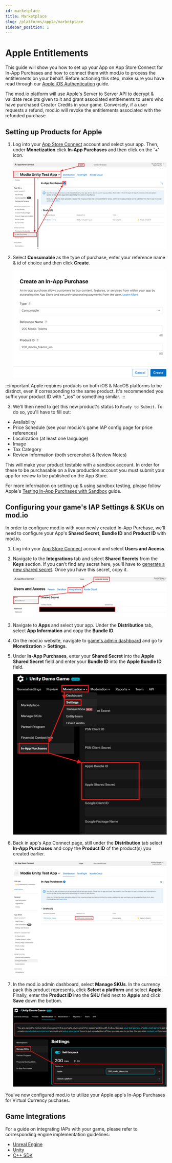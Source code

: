 ```yaml
---
id: marketplace
title: Marketplace
slug: /platforms/apple/marketplace
sidebar_position: 1
---
```


# Apple Entitlements

This guide will show you how to set up your App on App Store Connect for In-App Purchases and how to connect them with mod.io to process the entitlements on your behalf. Before actioning this step, make sure you have read through our [Apple iOS Authentication](/platforms/apple/authentication) guide.

The mod.io platform will use Apple's Server to Server API to decrypt & validate receipts given to it and grant associated entitlements to users who have purchased Creator Credits in your game. Conversely, if a user requests a refund, mod.io will revoke the entitlements associated with the refunded purchase.

## Setting up Products for Apple

1. Log into your [App Store Connect](https://appstoreconnect.apple.com) account and select your app. Then, under **Monetization** click **In-App Purchases** and then click on the '+' icon.

    ![Navigate to IAP](img/apple_in_app_purchases.png)

2. Select **Consumable** as the type of purchase, enter your reference name & id of choice and then click **Create**.

    ![Configure IAP](img/apple_in_app_purchase_set_up.png)

:::important
Apple requires products on both iOS & MacOS platforms to be distinct, even if corresponding to the same product. It's recommended you suffix your product ID with "_ios" or something similar.
:::

3. We'll then need to get this new product's status to `Ready to Submit`. To do so, you'll have to fill out:

* Availability
* Price Schedule (see your mod.io's game IAP config page for price references)
* Localization (at least one language)
* Image
* Tax Category
* Review Information (both screenshot & Review Notes)

This will make your product testable with a sandbox account. In order for these to be purchasable on a live production account you must submit your app for review to be published on the App Store.

For more information on setting up & using sandbox testing, please follow Apple's [Testing In-App Purchases with Sandbox](https://developer.apple.com/documentation/storekit/testing-in-app-purchases-with-sandbox) guide.

## Configuring your game's IAP Settings & SKUs on mod.io

In order to configure mod.io with your newly created In-App Purchase, we'll need to configure your App's **Shared Secret**, **Bundle ID** and **Product ID** with mod.io.

1. Log into your [App Store Connect](https://appstoreconnect.apple.com) account and select **Users and Access**.

2. Navigate to the **Integrations** tab and select **Shared Secrets** from the **Keys** section. If you can't find any secret here, you'll have to [generate a new shared secret](https://developer.apple.com/help/app-store-connect/configure-in-app-purchase-settings/generate-a-shared-secret-to-verify-receipts). Once you have this secret, copy it.

    ![Apple Shared Secret](img/apple_shared_secret.png)

3. Navigate to **Apps** and select your app. Under the **Distribution** tab, select **App Information** and copy the **Bundle ID**.

4. On the mod.io website, navigate to [game's admin dashboard](https://mod.io/content) and go to **Monetization** > **Settings**.

5. Under **In-App Purchases**, enter  your **Shared Secret** into the **Apple Shared Secret** field and enter your **Bundle ID** into the **Apple Bundle ID** field.

    ![mod.io IAP Settings](img/modio_apple_iap_settings.png)

6. Back in app's App Connect page, still under the **Distribution** tab select **In-App Purchases** and copy the **Product ID** of the product(s) you created earlier.

    ![Apple IAP Product ID](img/apple_iap_product_id.png)

7. In the mod.io admin dashboard, select **Manage SKUs**. In the currency pack this product represents, click **Select a platform** and select **Apple**. Finally, enter the **Product ID** into the **SKU** field next to **Apple** and click **Save** down the bottom.

    ![mod.io SKU Settings](img/modio_apple_sku.png)

You've now configured mod.io to utilize your Apple app's In-App Purchases for Virtual Currency puchases.

## Game Integrations

For a guide on integrating IAPs with your game, please refer to corresponding engine implementation guidelines:

* [Unreal Engine](/unreal/marketplace)
* [Unity](/unity/marketplace-mobile-iap)
* [C++ SDK](/cppsdk/marketplace)

